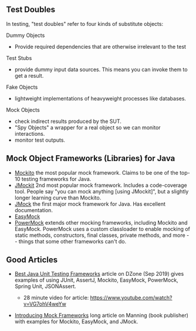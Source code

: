 ## Test Doubles

In testing, "test doubles" refer to four kinds of substitute objects:

Dummy Objects
- Provide required dependencies that are otherwise irrelevant to the test

Test Stubs
- provide dummy input data sources. This means you can invoke them to get a result.

Fake Objects
- lightweight implementations of heavyweight processes like databases.

Mock Objects
- check indirect results produced by the SUT. 
- "Spy Objects" a wrapper for a real object so we can monitor interactions.
- monitor test outputs.


## Mock Object Frameworks (Libraries) for Java

* [Mockito](https://site.mockito.org) the most popular mock framework. Claims to be one of the top-10 testing frameworks for Java.
* [JMockit](https://jmockit.github.io/) 2nd most popular mock framework. Includes a code-coverage tool. People say "you can mock anything [using JMockit]", but a slightly longer learning curve than Mockito.
* [JMock](https://jmock.org) the first major mock framework for Java. Has excellent documentation.
* [EasyMock](https://easymock.org)
* [PowerMock](https://github.com/powermock/powermock) extends other mocking frameworks, including Mockito and EasyMock.  PowerMock uses a custom classloader to enable mocking of static methods, constructors, final classes, private methods, and more -- things that some other frameworks can't do.


## Good Articles

* [Best Java Unit Testing Frameworks](https://dzone.com/articles/best-java-unit-testing-frameworks) article on DZone (Sep 2019) gives examples of using JUnit, AssertJ, Mockito, EasyMock, PowerMock, Spring Unit, JSONAssert.
  - 28 minute video for article: <https://www.youtube.com/watch?v=VG7ohV4weYw>

* [Introducing Mock Frameworks](https://freecontent.manning.com/introducing-mock-frameworks/) long article on Manning (book publisher) with examples for Mockito, EasyMock, and JMock.
